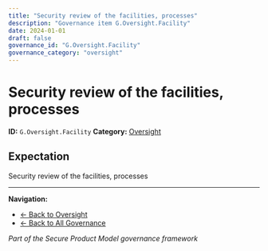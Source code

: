 ```yaml
---
title: "Security review of the facilities, processes"
description: "Governance item G.Oversight.Facility"
date: 2024-01-01
draft: false
governance_id: "G.Oversight.Facility"
governance_category: "oversight"
---
```


# Security review of the facilities, processes

**ID:** `G.Oversight.Facility`
**Category:** [Oversight](../)

## Expectation

Security review of the facilities, processes


---

**Navigation:**
- [← Back to Oversight](../)
- [← Back to All Governance](/governance/)

*Part of the Secure Product Model governance framework*
